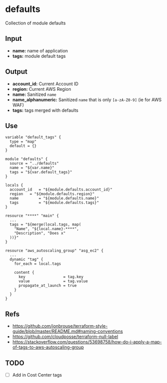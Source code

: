 # defaults
Collection of module defaults

## Input
- **name:** name of application
- **tags:** module default tags

## Output
- **account_id:** Current Account ID
- **region:** Current AWS Region
- **name:** Sanitized `name`
- **name_alphanumeric:** Sanitized `name` that is only `[a-zA-Z0-9]` (ie for AWS WAF)
- **tags:** tags merged with defaults

## Use
```hcl-terraform
variable "default_tags" {
  type = "map"
  default = {}
}

module "defaults" {
  source = "../defaults"
  name = "${var.name}"
  tags = "${var.default_tags}"
}

locals {
  account_id   = "${module.defaults.account_id}"
  region   = "${module.defaults.region}"
  name         = "${module.defaults.name}"
  tags         = "${module.defaults.tags}"
}

resource "****" "main" {
  ...
  tags = "${merge(local.tags, map(
    "Name", "${local.name}-****",
    "Description", "Does x"
  ))}"
}

```

```hcl-terraform
resource "aws_autoscaling_group" "asg_ec2" {
  ...
  dynamic "tag" {
    for_each = local.tags

    content {
      key                 = tag.key
      value               = tag.value
      propagate_at_launch = true
    }
  }
}
```

## Refs
- https://github.com/jonbrouse/terraform-style-guide/blob/master/README.md#naming-conventions
- https://github.com/cloudposse/terraform-null-label
- https://stackoverflow.com/questions/53698758/how-do-i-apply-a-map-of-tags-to-aws-autoscaling-group

## TODO
- [ ] Add in Cost Center tags
